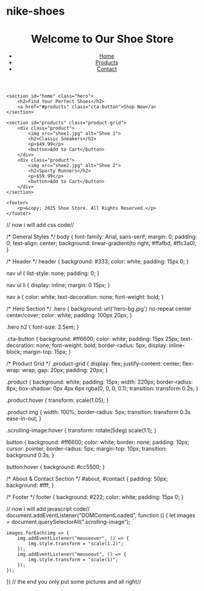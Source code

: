 # nike-shoes  <!DOCTYPE html>
<html lang="en">
<head>
    <meta charset="UTF-8">
    <meta name="viewport" content="width=device-width, initial-scale=1.0">
    <title>Shoe Store</title>
    <link rel="stylesheet" href="styles.css">
</head>
<body>
    <header>
        <h1>Welcome to Our Shoe Store</h1>
        <nav>
            <ul>
                <li><a href="#home">Home</a></li>
                <li><a href="#products">Products</a></li>
                <li><a href="#contact">Contact</a></li>
            </ul>
        </nav>
    </header>
    
    <section id="home" class="hero">
        <h2>Find Your Perfect Shoes</h2>
        <a href="#products" class="cta-button">Shop Now</a>
    </section>
    
    <section id="products" class="product-grid">
        <div class="product">
            <img src="shoe1.jpg" alt="Shoe 1">
            <h2>Classic Sneakers</h2>
            <p>$49.99</p>
            <button>Add to Cart</button>
        </div>
        <div class="product">
            <img src="shoe2.jpg" alt="Shoe 2">
            <h2>Sporty Runners</h2>
            <p>$59.99</p>
            <button>Add to Cart</button>
        </div>
    </section>
    
    <footer>
        <p>&copy; 2025 Shoe Store. All Rights Reserved.</p>
    </footer>
</body>
</html>

// now  i will add css code//

/* General Styles */
body {
    font-family: Arial, sans-serif;
    margin: 0;
    padding: 0;
    text-align: center;
    background: linear-gradient(to right, #ffafbd, #ffc3a0);
}

/* Header */
header {
    background: #333;
    color: white;
    padding: 15px 0;
}

nav ul {
    list-style: none;
    padding: 0;
}

nav ul li {
    display: inline;
    margin: 0 15px;
}

nav a {
    color: white;
    text-decoration: none;
    font-weight: bold;
}

/* Hero Section */
.hero {
    background: url('hero-bg.jpg') no-repeat center center/cover;
    color: white;
    padding: 100px 20px;
}

.hero h2 {
    font-size: 2.5em;
}

.cta-button {
    background: #ff6600;
    color: white;
    padding: 15px 25px;
    text-decoration: none;
    font-weight: bold;
    border-radius: 5px;
    display: inline-block;
    margin-top: 15px;
}

/* Product Grid */
.product-grid {
    display: flex;
    justify-content: center;
    flex-wrap: wrap;
    gap: 20px;
    padding: 20px;
}

.product {
    background: white;
    padding: 15px;
    width: 220px;
    border-radius: 8px;
    box-shadow: 0px 4px 6px rgba(0, 0, 0, 0.1);
    transition: transform 0.2s;
}

.product:hover {
    transform: scale(1.05);
}

.product img {
    width: 100%;
    border-radius: 5px;
    transition: transform 0.3s ease-in-out;
}

.scrolling-image:hover {
    transform: rotate(5deg) scale(1.1);
}

button {
    background: #ff6600;
    color: white;
    border: none;
    padding: 10px;
    cursor: pointer;
    border-radius: 5px;
    margin-top: 10px;
    transition: background 0.3s;
}

button:hover {
    background: #cc5500;
}

/* About & Contact Section */
#about, #contact {
    padding: 50px;
    background: #fff;
}

/* Footer */
footer {
    background: #222;
    color: white;
    padding: 15px 0;
}


// now i will add javascript code//
document.addEventListener("DOMContentLoaded", function () {
    let images = document.querySelectorAll(".scrolling-image");

    images.forEach(img => {
        img.addEventListener("mouseover", () => {
            img.style.transform = "scale(1.2)";
        });
        img.addEventListener("mouseout", () => {
            img.style.transform = "scale(1)";
        });
    });
})
// the end you only put some pictures and all right//
